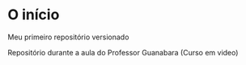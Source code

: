 # O início
 Meu primeiro repositório versionado

Repositório durante a aula do Professor Guanabara (Curso em video)